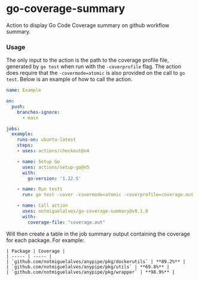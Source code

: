 # go-coverage-summary
Action to display Go Code Coverage summary on github workflow summary.

### Usage

The only input to the action is the path to the coverage profile file, generated by `go test` when run with the `-coverprofile` flag. The action does require that the `-covermode=atomic` is also provided on the call to `go test`. Below is an example of how to call the action.

```yaml
name: Example

on:
  push:
    branches-ignore:
      - main

jobs:
  example:
    runs-on: ubuntu-latest
    steps:
    - uses: actions/checkout@v4

    - name: Setup Go
      uses: actions/setup-go@v5
      with:
        go-version: '1.22.5'

    - name: Run tests
      run: go test -cover -covermode=atomic -coverprofile=coverage.out -race ./...

    - name: Call action
      uses: notmiguelalves/go-coverage-summary@v0.1.0
      with:
        coverage-file: "coverage.out"
```

Will then create a table in the job summary output containing the coverage for each package. For example:
```
| Package | Coverage |
| ----- | ----- |
| `github.com/notmiguelalves/anypipe/pkg/dockerutils` | **89.2%** |
| `github.com/notmiguelalves/anypipe/pkg/utils` | **69.8%** |
| `github.com/notmiguelalves/anypipe/pkg/wrapper` | **98.9%** |
```
